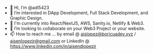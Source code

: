 - 👋 Hi, I’m @adl5423
- 👀 I’m interested in DApp Development, Full Stack Development, and Graphic Design.
- 🌱 I'm currently into React/NextJS, AWS, Sanity.io, Netlify & Web3.
- 💞️ I’m looking to collaborate on your Web3 Project or your website.
- 📫 How to reach me ... by email @ aislopez@boricuadev.xyz / aisenlopezjr@gmail.com or LinkedIn @ https://www.linkedin.com/in/aisendlopezjr


